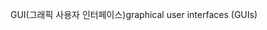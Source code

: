 <span data-ttu-id="08b2b-101">GUI(그래픽 사용자 인터페이스)</span><span class="sxs-lookup"><span data-stu-id="08b2b-101">graphical user interfaces (GUIs)</span></span>